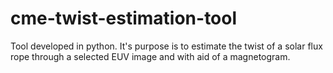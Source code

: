 # cme-twist-estimation-tool
Tool developed in python. It's purpose is to estimate the twist of a solar flux rope through a selected EUV image and with aid of a magnetogram.
